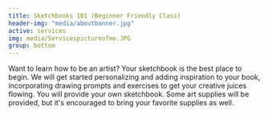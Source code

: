 ```yaml
---
title: Sketchbooks 101 (Beginner Friendly Class)
header-img: "media/aboutbanner.jpg"
active: services
img: media/Servicespictureofme.JPG
group: bottom
---
```


Want to learn how to be an artist? Your sketchbook is the best place to begin. We will get started personalizing and adding inspiration to your book, incorporating drawing prompts and exercises to get your creative juices flowing. You will provide your own sketchbook. Some art supplies will be provided, but it's encouraged to bring your favorite supplies as well.
